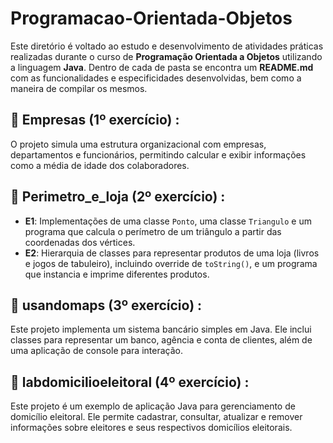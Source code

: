 # Programacao-Orientada-Objetos

Este diretório é voltado ao estudo e desenvolvimento de atividades práticas realizadas durante o curso de **Programação Orientada a Objetos** utilizando a linguagem **Java**. Dentro de cada de pasta se encontra um **README.md** com as funcionalidades e especificidades desenvolvidas, bem como a maneira de compilar os mesmos.

## 📁 **Empresas (1º exercício)** :

O projeto simula uma estrutura organizacional com empresas, departamentos e funcionários, permitindo calcular e exibir informações como a média de idade dos colaboradores.

## 📁 **Perimetro_e_loja (2º exercício)** :

- **E1**: Implementações de uma classe `Ponto`, uma classe `Triangulo` e um programa que calcula o perímetro de um triângulo a partir das coordenadas dos vértices.
- **E2**: Hierarquia de classes para representar produtos de uma loja (livros e jogos de tabuleiro), incluindo override de `toString()`, e um programa que instancia e imprime diferentes produtos.

## 📁 **usandomaps (3º exercício)** :

Este projeto implementa um sistema bancário simples em Java. Ele inclui classes para representar um banco, agência e conta de clientes, além de uma aplicação de console para interação.

## 📁 **labdomicilioeleitoral (4º exercício)** :

Este projeto é um exemplo de aplicação Java para gerenciamento de domicílio eleitoral. Ele permite cadastrar, consultar, atualizar e remover informações sobre eleitores e seus respectivos domicílios eleitorais.
